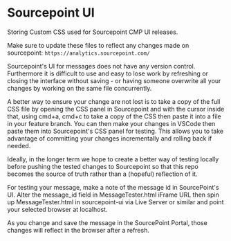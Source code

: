 # Sourcepoint UI

Storing Custom CSS used for Sourcepoint CMP UI releases.

Make sure to update these files to reflect any changes made on sourcepoint: `https://analytics.sourcepoint.com/`

Sourcepoint's UI for messages does not have any version control.  Furthermore it is difficult to use and easy to lose work by refreshing or closing the interface without saving - or having someone overwrite all your changes by working on the same file concurrently.

A better way to ensure your change are not lost is to take a copy of the full CSS file by opening the CSS panel in Sourcepoint and with the cursor inside that, using cmd+a, cmd+c to take a copy of the CSS then paste it into a file in your feature branch.  You can then make your changes in VSCode then paste them into Sourcepoint's CSS panel for testing. This allows you to take advantage of committing your changes incrementally and rolling back if needed.

Ideally, in the longer term we hope to create a better way of testing locally before pushing the tested changes to Sourcepoint so that this repo becomes the source of truth rather than a (hopeful) reflection of it.

For testing your message, make a note of the message id in SourcePoint's UI.  Alter the message_id field in MessageTester.html iFrame URL then spin up MessageTester.html in sourcepoint-ui via Live Server or similar and point your selected browser at localhost.

As you change and save the message in the SourcePoint Portal, those changes will reflect in the browser after a refresh.
